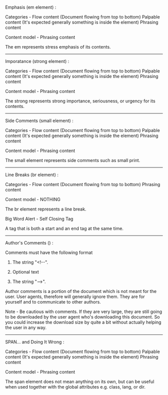 Emphasis (em element) :

Categories -
Flow content (Document flowing from top to bottom)
Palpable content (It's expected generally something is inside the element)
Phrasing content

Content model -
Phrasing content

The em represents stress emphasis of its contents.

---

Imporatance (strong element) :

Categories -
Flow content (Document flowing from top to bottom)
Palpable content (It's expected generally something is inside the element)
Phrasing content

Content model -
Phrasing content

The strong represents strong importance, seriousness, or urgency for its contents.

---

Side Comments (small element) :

Categories -
Flow content (Document flowing from top to bottom)
Palpable content (It's expected generally something is inside the element)
Phrasing content

Content model -
Phrasing content

The small element represents side comments such as small print.

---

Line Breaks (br element) :

Categories -
Flow content (Document flowing from top to bottom)
Phrasing content

Content model -
NOTHING

The br element represents a line break.

Big Word Alert - Self Closing Tag

A tag that is both a start and an end tag at the same time.

---

Author's Comments (<!-- -->) :

Comments must have the following format

1. The string "<!--".

2. Optional text

3. The string "-->".

Author comments is a portion of the document which is not meant for the user. User agents, therefore will generally ignore them. They are for yourself and to communicate to other authors.

Note - Be cautious with comments. If they are very large, they are still going to be downloaded by the user agent who's downloading this document. So you could increase the download size by quite a bit without actually helping the user in any way.

---

SPAN... and Doing It Wrong :

Categories -
Flow content (Document flowing from top to bottom)
Palpable content (It's expected generally something is inside the element)
Phrasing content

Content model -
Phrasing content

The span element does not mean anything on its own, but can be useful when used together with the global attributes e.g. class, lang, or dir.
